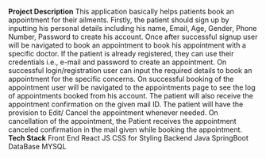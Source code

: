 **Project Description**
This application basically helps patients book an appointment for their ailments. Firstly, the patient should sign up by inputting his personal details including his name, Email, Age, Gender, Phone Number, Password to create his account. Once after successful signup user will be navigated to book an appointment to book his appointment with a specific doctor. 
If the patient is already registered, they can use their credentials i.e., e-mail and password to create an appointment.
On successful login/registration user can input the required details to book an appointment for the specific concerns. On successful booking of the appointment user will be navigated to the appointments page to see the log of appointments booked from his account. The patient will also receive the appointment confirmation on the given mail ID.
The patient will have the provision to Edit/ Cancel the appointment whenever needed. On cancellation of the appointment, the  Patient receives the appointment canceled confirmation in the mail given while booking the appointment. 
**Tech Stack**
Front End
React JS
CSS for Styling
Backend
Java SpringBoot
DataBase
MYSQL





